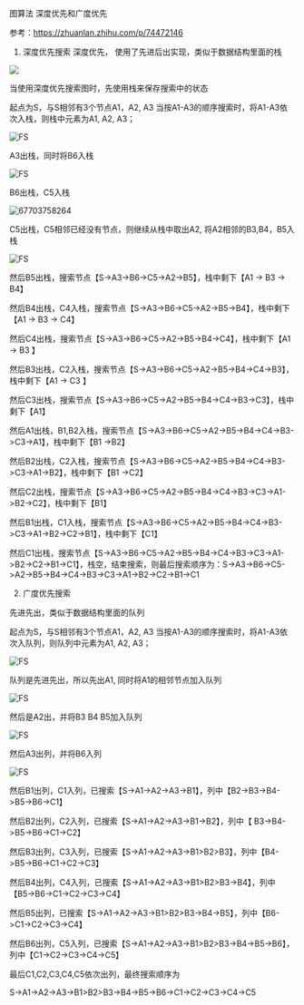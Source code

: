 

图算法
深度优先和广度优先

参考：https://zhuanlan.zhihu.com/p/74472146

1. 深度优先搜索
  深度优先， 使用了先进后出实现，类似于数据结构里面的栈


![](.\imgs\DFS-origin.JPG)

当使用深度优先搜索图时，先使用栈来保存搜索中的状态

起点为S，与S相邻有3个节点A1，A2, A3 当按A1-A3的顺序搜索时，将A1-A3依次入栈，则栈中元素为A1, A2, A3；

![FS](.\imgs\DFS1.JPG)

A3出栈，同时将B6入栈

![FS](.\imgs\DFS2.JPG)

B6出栈，C5入栈

![67703758264](.\imgs\DFS3.JPG)

C5出栈，C5相邻已经没有节点，则继续从栈中取出A2, 将A2相邻的B3,B4，B5入栈

![FS](.\imgs\DFS4.JPG)

然后B5出栈，搜索节点【S->A3->B6->C5->A2->B5】，栈中剩下【A1 -> B3 -> B4】

然后B4出栈，C4入栈，搜索节点【S->A3->B6->C5->A2->B5->B4】，栈中剩下【A1 -> B3 -> C4】

然后C4出栈，搜索节点【S->A3->B6->C5->A2->B5->B4->C4】，栈中剩下【A1 -> B3 】

然后B3出栈，C2入栈，搜索节点【S->A3->B6->C5->A2->B5->B4->C4->B3】，栈中剩下【A1 -> C3 】

然后C3出栈，搜索节点【S->A3->B6->C5->A2->B5->B4->C4->B3->C3】，栈中剩下【A1】

然后A1出栈，B1,B2入栈，搜索节点【S->A3->B6->C5->A2->B5->B4->C4->B3->C3->A1】，栈中剩下【B1 ->B2】

然后B2出栈，C2入栈，搜索节点【S->A3->B6->C5->A2->B5->B4->C4->B3->C3->A1->B2】，栈中剩下【B1 ->C2】

然后C2出栈，搜索节点【S->A3->B6->C5->A2->B5->B4->C4->B3->C3->A1->B2->C2】，栈中剩下【B1】

然后B1出栈，C1入栈，搜索节点【S->A3->B6->C5->A2->B5->B4->C4->B3->C3->A1->B2->C2->B1】，栈中剩下【C1】

然后C1出栈，搜索节点【S->A3->B6->C5->A2->B5->B4->C4->B3->C3->A1->B2->C2->B1->C1】，栈空，结束搜索，则最后搜索顺序为：S->A3->B6->C5->A2->B5->B4->C4->B3->C3->A1->B2->C2->B1->C1



2. 广度优先搜索

先进先出，类似于数据结构里面的队列

起点为S，与S相邻有3个节点A1，A2, A3 当按A1-A3的顺序搜索时，将A1-A3依次入队列，则队列中元素为A1, A2, A3；

![FS](.\imgs\BFS1.JPG)

队列是先进先出，所以先出A1, 同时将A1的相邻节点加入队列

![FS](.\imgs\BFS2.JPG)

然后是A2出，并将B3 B4 B5加入队列

![FS](.\imgs\BFS3.JPG)

然后A3出列，并将B6入列

![FS](.\imgs\BFS4.JPG)

然后B1出列，C1入列，已搜索【S->A1->A2->A3->B1】，列中【B2->B3->B4->B5->B6->C1】

然后B2出列，C2入列，已搜索【S->A1->A2->A3->B1->B2】，列中【 B3->B4->B5->B6->C1->C2】

然后B3出列，C3入列，已搜索【S->A1->A2->A3->B1>B2>B3】，列中【B4->B5->B6->C1->C2->C3】

然后B4出列，C4入列，已搜索【S->A1->A2->A3->B1>B2>B3->B4】，列中【B5->B6->C1->C2->C3->C4】

然后B5出列，已搜索【S->A1->A2->A3->B1>B2>B3->B4->B5】，列中【B6->C1->C2->C3->C4】

然后B6出列，C5入列，已搜索【S->A1->A2->A3->B1>B2>B3->B4->B5->B6】，列中【C1->C2->C3->C4->C5】

最后C1,C2,C3,C4,C5依次出列，最终搜索顺序为

S->A1->A2->A3->B1>B2>B3->B4->B5->B6->C1->C2->C3->C4->C5